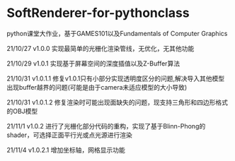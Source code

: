 # SoftRenderer-for-pythonclass
python课堂大作业，基于GAMES101以及Fundamentals of Computer Graphics

21/10/27
v1.0.0    实现最简单的光栅化渲染管线，无优化，无其他功能

21/10/29
v1.0.1    实现基于屏幕空间的深度插值以及Z-Buffer算法

21/10/31
v1.0.1.1    修复v1.0.1只有小部分实现透明度区分的问题,解决导入其他模型出现buffer越界的问题(可能是由于camera未适应模型的大小导致)

21/10/31
v1.0.1.2    修复渲染时可能出现面缺失的问题，现支持三角形和四边形格式的OBJ模型

21/11/1
v1.0.2    进行了光栅化部分代码的重构，实现了基于Blinn-Phong的shader，可选择正面平行光或点光源进行渲染

21/11/4
v1.0.2.1    增加坐标轴，网格显示功能


